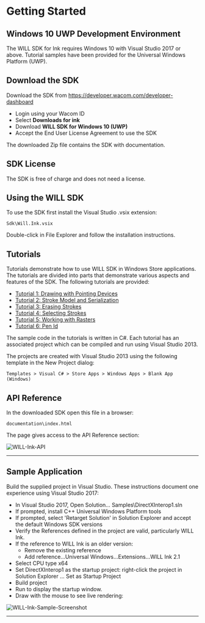 # Getting Started 

## Windows 10 UWP Development Environment

The WILL SDK for Ink requires Windows 10 with Visual Studio 2017 or above.
Tutorial samples have been provided for the Universal Windows Platform (UWP).

## Download the SDK

Download the SDK from https://developer.wacom.com/developer-dashboard

* Login using your Wacom ID
* Select **Downloads for ink**
* Download **WILL SDK for Windows 10 (UWP)**
* Accept the End User License Agreement to use the SDK

The downloaded Zip file contains the SDK with documentation.


## SDK License

The SDK is free of charge and does not need a license.

## Using the WILL SDK

To use the SDK first install the Visual Studio .vsix extension:

    Sdk\Will.Ink.vsix

Double-click in File Explorer and follow the installation instructions.
    

## Tutorials

Tutorials demonstrate how to use WILL SDK in Windows Store applications. 
The tutorials are divided into parts that demonstrate various aspects and features of the SDK. 
The following tutorials are provided:

* [Tutorial 1: Drawing with Pointing Devices](Samples/Tutorials/Tutorial_01/README.md)
* [Tutorial 2: Stroke Model and Serialization](Samples/Tutorials/Tutorial_02/README.md)
* [Tutorial 3: Erasing Strokes](Samples/Tutorials/Tutorial_03/README.md)
* [Tutorial 4: Selecting Strokes](Samples/Tutorials/Tutorial_04/README.md)
* [Tutorial 5: Working with Rasters](Samples/Tutorials/Tutorial_05/README.md)
* [Tutorial 6: Pen Id](Samples/Tutorials/Tutorial_06/README.md)

The sample code in the tutorials is written in C#. 
Each tutorial has an associated project which can be compiled and run using Visual Studio 2013.

The projects are created with Visual Studio 2013 using the following template in the New Project dialog:

```Templates > Visual C# > Store Apps > Windows Apps > Blank App (Windows)```


## API Reference

In the downloaded SDK open this file in a browser:

`documentation\index.html`

The page gives access to the API Reference section:

![WILL-Ink-API](media/API.png)

---

## Sample Application

Build the supplied project in Visual Studio.
These instructions document one experience using Visual Studio 2017:

* In Visual Studio 2017, Open Solution… Samples\DirectXInterop1.sln  
* If prompted, install C++ Universal Windows Platform tools
* If prompted, select 'Retarget Solution' in Solution Explorer and accept the default Windows SDK versions
* Verify the References defined in the project are valid, particularly WILL Ink.
* If the reference to WILL Ink is an older version:
    * Remove the existing reference
    * Add reference...Universal Windows...Extensions...WILL Ink 2.1
* Select CPU type x64
* Set DirectXInterop1 as the startup project: right-click the project in Solution Explorer ... Set as Startup Project
* Build project
* Run to display the startup window.
* Draw with the mouse to see live rendering:

![WILL-Ink-Sample-Screenshot](media/DirectXInterop1.png)


----

        




